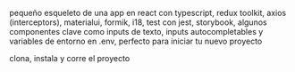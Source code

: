 pequeño esqueleto de una app en react con typescript, redux toolkit, axios (interceptors), materialui, formik, i18, test con jest, storybook, algunos componentes clave como inputs de texto, inputs autocompletables y variables de entorno en .env, perfecto para iniciar tu nuevo proyecto   


clona, instala y corre el proyecto 


